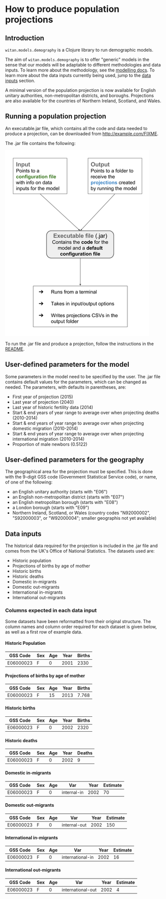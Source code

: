 # How to produce population projections

## Introduction
`witan.models.demography` is a Clojure library to run demographic models.

The aim of `witan.models.demography` is to offer "generic" models in the sense that our models will be adaptable to different methodologies and data inputs. To learn more about the methodology, see the [modelling docs](intro.md). To learn more about the data inputs currently being used, jump to the [data inputs](#data-inputs) section.

A minimal version of the population projection is now available for English unitary authorities, non-metropolitan districts, and boroughs. Projections are also available for the countries of Northern Ireland, Scotland, and Wales. 

## Running a population projection

An executable.jar file, which contains all the code and data needed to produce a projection, can be downloaded from http://example.com/FIXME.

The .jar file contains the following:

![minimal CCM](images/jar-setup.png)

To run the .jar file and produce a projection, follow the instructions in the [README](repo/blob/master/README.md).

## User-defined parameters for the model

Some parameters in the model need to be specified by the user. The .jar file contains default values for the parameters, which can be changed as needed. The parameters, with defaults in parentheses, are:

* First year of projection (2015)
* Last year of projection (2040)
* Last year of historic fertility data (2014)
* Start & end years of year range to average over when projecting deaths (2010-2014)
* Start & end years of year range to average over when projecting domestic migration (2010-2014)
* Start & end years of year range to average over when projecting international migration (2010-2014)
* Proportion of male newbors (0.5122)

## User-defined parameters for the geography

The geographical area for the projection must be specified. This is done with the 9-digit GSS code (Government Statistical Service code), or name, of one of the following:

  * an English unitary authority (starts with "E06")
  * an English non-metropolitan district (starts with "E07")
  * an English metropolitan borough (starts with "E08")
  * a London borough (starts with "E09")
  * Northern Ireland, Scotland, or Wales (country codes "N92000002", "S92000003", or "W92000004"; smaller geographis not yet available)
  

## Data inputs

The historical data required for the projection is included in the .jar file and comes from the UK's Office of National Statistics. The datasets used are:

* Historic population
* Projections of births by age of mother
* Historic births
* Historic deaths
* Domestic in-migrants
* Domestic out-migrants
* International in-migrants
* International out-migrants

### Columns expected in each data input

Some datasets have been reformatted from their original structure. The column names and column order required for each dataset is given below, as well as a first row of example data. 

#### Historic Population

| GSS Code  | Sex | Age | Year | Births |
| --------- | --- | --- | ---- | ------ |
| E06000023 |  F  |  0  | 2001 | 2330 |

#### Projections of births by age of mother


| GSS Code  | Sex | Age | Year | Births |
| --------- | --- | --- | ---- | ------ |
| E06000023 |  F  | 15  | 2013 | 7.768  |

#### Historic births

| GSS Code  | Sex | Age | Year | Births |
| --------- | --- | --- | ---- | ------ |
| E06000023 |  F  | 0  | 2002 | 2320  |

#### Historic deaths

| GSS Code  | Sex | Age | Year | Deaths |
| --------- | --- | --- | ---- | ------ |
| E06000023 |  F  | 0  | 2002 | 9  |

#### Domestic in-migrants

| GSS Code  | Sex | Age | Var | Year | Estimate |
| --------- | --- | --- | ---- | ------ | ----- |
| E06000023 |  F  | 0  | internal-in | 2002 | 70 |

#### Domestic out-migrants

| GSS Code  | Sex | Age | Var | Year | Estimate |
| --------- | --- | --- | ---- | ------ | ----- |
| E06000023 |  F  | 0  | internal-out | 2002 | 150 |

#### International in-migrants

| GSS Code  | Sex | Age | Var | Year | Estimate |
| --------- | --- | --- | ---- | ------ | ----- |
| E06000023 |  F  | 0  | international-in | 2002 | 16 |

#### International out-migrants

| GSS Code  | Sex | Age | Var | Year | Estimate |
| --------- | --- | --- | ---- | ------ | ----- |
| E06000023 |  F  | 0  | international-out | 2002 | 4 |